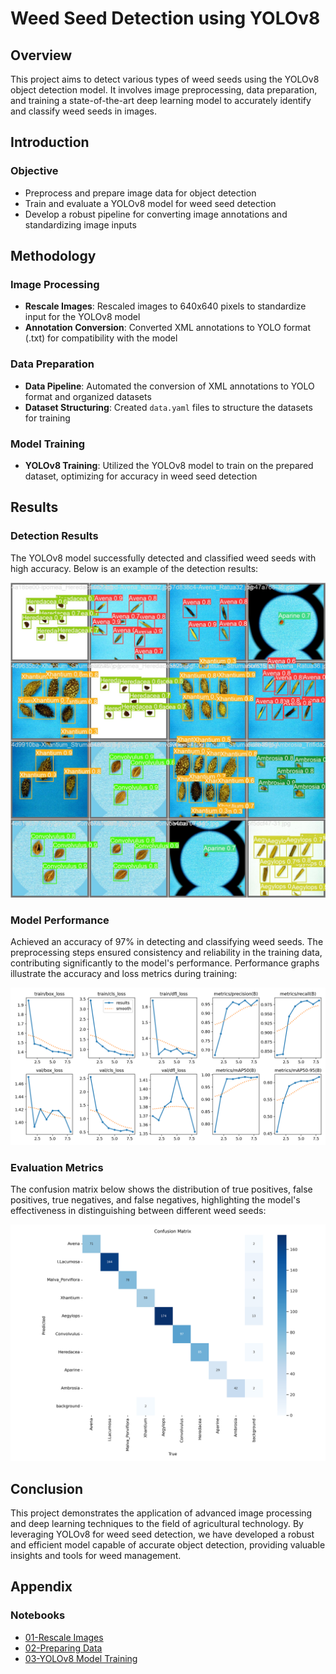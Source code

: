 # Weed Seed Detection using YOLOv8

## Overview

This project aims to detect various types of weed seeds using the YOLOv8 object detection model. It involves image preprocessing, data preparation, and training a state-of-the-art deep learning model to accurately identify and classify weed seeds in images.

## Introduction

### Objective
- Preprocess and prepare image data for object detection
- Train and evaluate a YOLOv8 model for weed seed detection
- Develop a robust pipeline for converting image annotations and standardizing image inputs

## Methodology

### Image Processing
- **Rescale Images**: Rescaled images to 640x640 pixels to standardize input for the YOLOv8 model
- **Annotation Conversion**: Converted XML annotations to YOLO format (.txt) for compatibility with the model

### Data Preparation
- **Data Pipeline**: Automated the conversion of XML annotations to YOLO format and organized datasets
- **Dataset Structuring**: Created `data.yaml` files to structure the datasets for training

### Model Training
- **YOLOv8 Training**: Utilized the YOLOv8 model to train on the prepared dataset, optimizing for accuracy in weed seed detection

## Results

### Detection Results
The YOLOv8 model successfully detected and classified weed seeds with high accuracy. Below is an example of the detection results:

![Detection Results](/assets/results.jpg)

### Model Performance
Achieved an accuracy of 97% in detecting and classifying weed seeds. The preprocessing steps ensured consistency and reliability in the training data, contributing significantly to the model's performance. Performance graphs illustrate the accuracy and loss metrics during training:

![Performance Graphs](/assets/graphs.png)

### Evaluation Metrics
The confusion matrix below shows the distribution of true positives, false positives, true negatives, and false negatives, highlighting the model's effectiveness in distinguishing between different weed seeds:

![Confusion Matrix](/assets/confussionmatrix.png)

## Conclusion

This project demonstrates the application of advanced image processing and deep learning techniques to the field of agricultural technology. By leveraging YOLOv8 for weed seed detection, we have developed a robust and efficient model capable of accurate object detection, providing valuable insights and tools for weed management.

## Appendix

### Notebooks
- [01-Rescale Images](/01-Rescale_images.ipynb)
- [02-Preparing Data](/02-Preparing_data.ipynb)
- [03-YOLOv8 Model Training](/03-YoloV8.ipynb)
